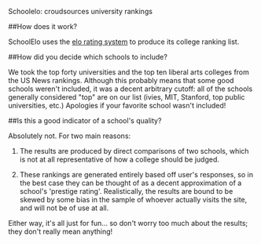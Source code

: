 Schoolelo: croudsources university rankings

##How does it work?

SchoolElo uses the [elo rating system](https://en.wikipedia.org/wiki/Elo_rating_system) to produce its college ranking list. 

##How did you decide which schools to include?

We took the top forty universities and the top ten liberal arts colleges from the US News rankings. Although this probably means that some good schools weren't included, it was a decent arbitrary cutoff: all of the schools generally considered "top" are on our list (ivies, MIT, Stanford, top public universities, etc.) Apologies if your favorite school wasn't included!

##Is this a good indicator of a school's quality?

Absolutely not. For two main reasons:

1. The results are produced by direct comparisons of two schools, which is not at all representative of how a college should be judged.

2. These rankings are generated entirely based off user's responses, so in the best case they can be thought of as a decent approximation of a school's 'prestige rating'. Realistically, the results are bound to be skewed by some bias in the sample of whoever actually visits the site, and will not be of use at all.

Either way, it's all just for fun... so don't worry too much about the results; they don't really mean anything!
